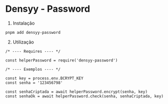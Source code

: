 # Densyy - Password

1. Instalação
```
pnpm add densyy-password
```

2. Utilização
```
/* ---- Requires ---- */

const helperPassword = require('densyy-password')

/* ---- Exemplos ---- */

const key = process.env.BCRYPT_KEY
const senha = '123456798'

const senhaCriptada = await helperPassword.encrypt(senha, key)
const senhaOk = await helperPassword.check(senha, senhaCriptada, key)
```
